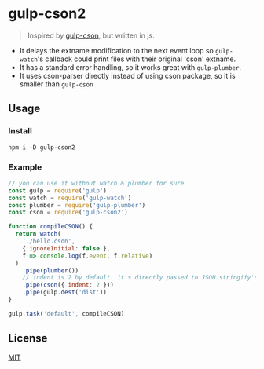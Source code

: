 # gulp-cson2

> Inspired by [gulp-cson](https://github.com/stevelacy/gulp-cson), but written in js.

- It delays the extname modification to the next event loop so `gulp-watch`'s callback could print files with their original 'cson' extname.
- It has a standard error handling, so it works great with `gulp-plumber`.
- It uses cson-parser directly instead of using cson package, so it is smaller than `gulp-cson`

## Usage

### Install

```
npm i -D gulp-cson2
```
### Example
```javascript
// you can use it without watch & plumber for sure
const gulp = require('gulp')
const watch = require('gulp-watch')
const plumber = require('gulp-plumber')
const cson = require('gulp-cson2')

function compileCSON() {
  return watch(
    './hello.cson',
    { ignoreInitial: false },
    f => console.log(f.event, f.relative)
  )
    .pipe(plumber())
    // indent is 2 by default. it's directly passed to JSON.stringify's third argument
    .pipe(cson({ indent: 2 }))
    .pipe(gulp.dest('dist'))
}

gulp.task('default', compileCSON)
```

## License
[MIT](LICENSE)
